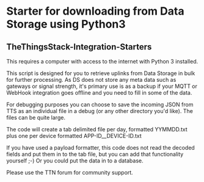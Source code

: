 # Starter for downloading from Data Storage using Python3
## TheThingsStack-Integration-Starters

This requires a computer with access to the internet with Python 3 installed.

This script is designed for you to retrieve uplinks from Data Storage in bulk for further processing. As DS does not store any meta data such as gateways or signal strength, it's primary use is as a backup if your MQTT or WebHook integration goes offline and you need to fill in some of the data.


For debugging purposes you can choose to save the incoming JSON from TTS as an individual file in a debug (or any other directory you'd like). The files can be quite large.


The code will create a tab delimited file per day, formatted YYMMDD.txt plus one per device formatted APP-ID__DEVICE-ID.txt

If you have used a payload formatter, this code does not read the decoded fields and put them in to the tab file, but you can add that functionality yourself ;-) Or you could put the data in to a database.


Please use the TTN forum for community support.
